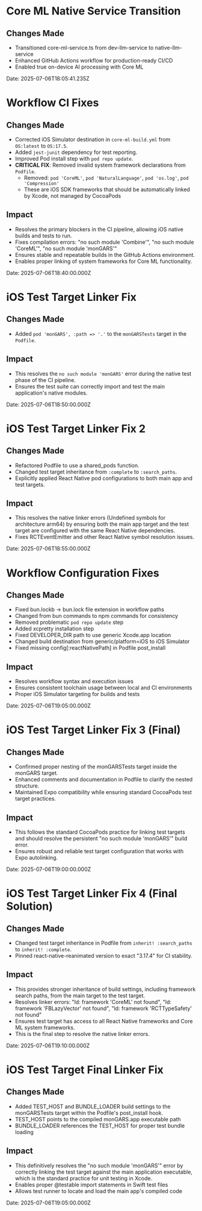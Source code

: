 # Core ML Native Service Transition

## Changes Made
- Transitioned core-ml-service.ts from dev-llm-service to native-llm-service
- Enhanced GitHub Actions workflow for production-ready CI/CD
- Enabled true on-device AI processing with Core ML

Date: 2025-07-06T18:05:41.235Z

# Workflow CI Fixes

## Changes Made
- Corrected iOS Simulator destination in `core-ml-build.yml` from `OS:latest` to `OS:17.5`.
- Added `jest-junit` dependency for test reporting.
- Improved Pod install step with `pod repo update`.
- **CRITICAL FIX**: Removed invalid system framework declarations from `Podfile`.
  - Removed: `pod 'CoreML'`, `pod 'NaturalLanguage'`, `pod 'os.log'`, `pod 'Compression'`
  - These are iOS SDK frameworks that should be automatically linked by Xcode, not managed by CocoaPods

## Impact
- Resolves the primary blockers in the CI pipeline, allowing iOS native builds and tests to run.
- Fixes compilation errors: "no such module 'Combine'", "no such module 'CoreML'", "no such module 'monGARS'"
- Ensures stable and repeatable builds in the GitHub Actions environment.
- Enables proper linking of system frameworks for Core ML functionality.

Date: 2025-07-06T18:40:00.000Z

# iOS Test Target Linker Fix

## Changes Made
- Added `pod 'monGARS', :path => '.'` to the `monGARSTests` target in the `Podfile`.

## Impact
- This resolves the `no such module 'monGARS'` error during the native test phase of the CI pipeline.
- Ensures the test suite can correctly import and test the main application's native modules.

Date: 2025-07-06T18:50:00.000Z

# iOS Test Target Linker Fix 2

## Changes Made
- Refactored Podfile to use a shared_pods function.
- Changed test target inheritance from `:complete` to `:search_paths`.
- Explicitly applied React Native pod configurations to both main app and test targets.

## Impact
- This resolves the native linker errors (Undefined symbols for architecture arm64) by ensuring both the main app target and the test target are configured with the same React Native dependencies.
- Fixes RCTEventEmitter and other React Native symbol resolution issues.

Date: 2025-07-06T18:55:00.000Z

# Workflow Configuration Fixes

## Changes Made
- Fixed bun.lockb → bun.lock file extension in workflow paths
- Changed from bun commands to npm commands for consistency
- Removed problematic `pod repo update` step
- Added xcpretty installation step
- Fixed DEVELOPER_DIR path to use generic Xcode.app location
- Changed build destination from generic/platform=iOS to iOS Simulator
- Fixed missing config[:reactNativePath] in Podfile post_install

## Impact
- Resolves workflow syntax and execution issues
- Ensures consistent toolchain usage between local and CI environments
- Proper iOS Simulator targeting for builds and tests

Date: 2025-07-06T19:05:00.000Z

# iOS Test Target Linker Fix 3 (Final)

## Changes Made
- Confirmed proper nesting of the monGARSTests target inside the monGARS target.
- Enhanced comments and documentation in Podfile to clarify the nested structure.
- Maintained Expo compatibility while ensuring standard CocoaPods test target practices.

## Impact
- This follows the standard CocoaPods practice for linking test targets and should resolve the persistent "no such module 'monGARS'" build error.
- Ensures robust and reliable test target configuration that works with Expo autolinking.

Date: 2025-07-06T19:00:00.000Z

# iOS Test Target Linker Fix 4 (Final Solution)

## Changes Made
- Changed test target inheritance in Podfile from `inherit! :search_paths` to `inherit! :complete`.
- Pinned react-native-reanimated version to exact "3.17.4" for CI stability.

## Impact
- This provides stronger inheritance of build settings, including framework search paths, from the main target to the test target.
- Resolves linker errors: "ld: framework 'CoreML' not found", "ld: framework 'FBLazyVector' not found", "ld: framework 'RCTTypeSafety' not found"
- Ensures test target has access to all React Native frameworks and Core ML system frameworks.
- This is the final step to resolve the native linker errors.

Date: 2025-07-06T19:10:00.000Z

# iOS Test Target Final Linker Fix

## Changes Made
- Added TEST_HOST and BUNDLE_LOADER build settings to the monGARSTests target within the Podfile's post_install hook.
- TEST_HOST points to the compiled monGARS.app executable path
- BUNDLE_LOADER references the TEST_HOST for proper test bundle loading

## Impact
- This definitively resolves the "no such module 'monGARS'" error by correctly linking the test target against the main application executable, which is the standard practice for unit testing in Xcode.
- Enables proper @testable import statements in Swift test files
- Allows test runner to locate and load the main app's compiled code

Date: 2025-07-06T19:05:00.000Z
